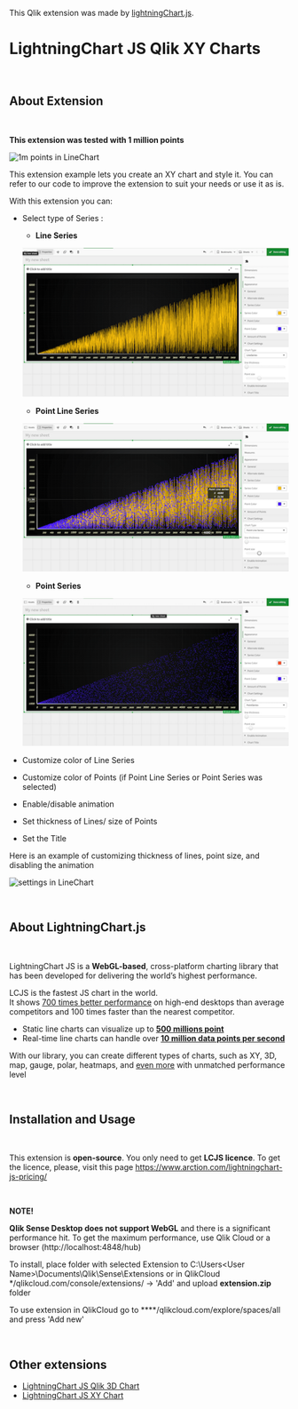 This Qlik extension was made by [lightningChart.js](https://www.arction.com/lightningchart-js/).

# LightningChart JS Qlik XY Charts

<br />

## About Extension

<br />

**This extension was tested with 1 million points**

![1m points in LineChart](screenRecords/1m.gif)


This extension example lets you create an XY chart and style it.
You can refer to our code to improve the extension to suit your needs or use it as is.

With this extension you can: 

* Select type of Series :

   * **Line Series**

   ![LineSeries in LineChart](screenRecords/line.png)


   * **Point Line Series**

   ![pointLineSeries in LineChart](screenRecords/pointLine.png)


   * **Point Series**

   ![pointSeries in LineChart](screenRecords/point.png)


* Customize color of Line Series 

* Customize color of Points (if  Point Line Series or Point Series was selected)

* Enable/disable animation

* Set thickness of Lines/ size of Points

* Set the Title



Here is an example of customizing thickness of lines, point size, and disabling the animation

![settings in LineChart](screenRecords/settings.gif)


<br />

## About LightningChart.js

<br />

LightningChart JS is a **WebGL-based**, cross-platform charting library that has been developed for delivering the world’s highest performance.

LCJS is the fastest JS chart in the world. <br />
It shows [700 times better performance](https://www.arction.com/wp-content/uploads/JavaScript%20charts%20performance%20comparison%20-%20line%20charts%20%28May%202021%29.pdf) on high-end desktops than average competitors and 100 times faster than the nearest competitor.
 * Static line charts can visualize up to **[500 millions point](https://www.arction.com/javascript-charts-performance-comparison/)**
 * Real-time line charts can handle over **[10 million data points per second](https://www.arction.com/javascript-charts-performance-comparison/)**

With our library, you can create different types of charts, such as XY, 3D, map, gauge, polar, heatmaps, and [even more](https://www.arction.com/lightningchart-js/) with unmatched performance level


<br />

## Installation and Usage

<br />

This extension is **open-source**. You only need to get **LCJS licence**.
To get the licence, please, visit this page https://www.arction.com/lightningchart-js-pricing/

<br />

**NOTE!**

**Qlik Sense Desktop does not support WebGL**  and there is a significant performance hit. To get the maximum performance, use Qlik Cloud or a browser (http://localhost:4848/hub)


To install, place folder with selected Extension to C:\Users\<User Name>\Documents\Qlik\Sense\Extensions 
or in QlikCloud */qlikcloud.com/console/extensions/ ->  'Add' and upload **extension.zip** folder

To use extension in QlikCloud go to ****/qlikcloud.com/explore/spaces/all and press  'Add new'

<br />

## Other extensions

* [LightningChart JS Qlik 3D Chart](https://github.com/Arction/lcjs-qlik-chart-3d-extension)
* [LightningChart JS XY Chart](https://github.com/Arction/lcjs-qlik-chart-xy-extension)
